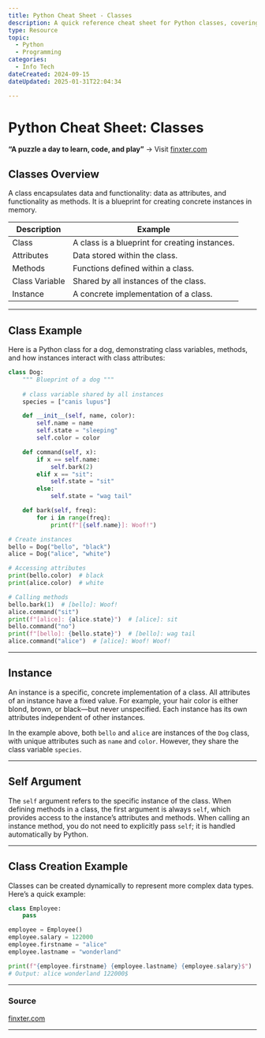 ```yaml
---
title: Python Cheat Sheet - Classes
description: A quick reference cheat sheet for Python classes, covering class creation, instances, and common class methods.
type: Resource
topic: 
  - Python
  - Programming
categories:
  - Info Tech
dateCreated: 2024-09-15
dateUpdated: 2025-01-31T22:04:34

---
```


# Python Cheat Sheet: Classes

**“A puzzle a day to learn, code, and play”** → Visit [finxter.com](https://finxter.com/)

## Classes Overview

A class encapsulates data and functionality: data as attributes, and functionality as methods. It is a blueprint for creating concrete instances in memory.

| **Description**            | **Example**                                                    |
|----------------------------|----------------------------------------------------------------|
| Class                       | A class is a blueprint for creating instances.                 |
| Attributes                  | Data stored within the class.                                  |
| Methods                     | Functions defined within a class.                             |
| Class Variable              | Shared by all instances of the class.                         |
| Instance                    | A concrete implementation of a class.                        |

---

## Class Example

Here is a Python class for a dog, demonstrating class variables, methods, and how instances interact with class attributes:

```python
class Dog:
    """ Blueprint of a dog """
    
    # class variable shared by all instances
    species = ["canis lupus"]

    def __init__(self, name, color):
        self.name = name
        self.state = "sleeping"
        self.color = color

    def command(self, x):
        if x == self.name:
            self.bark(2)
        elif x == "sit":
            self.state = "sit"
        else:
            self.state = "wag tail"

    def bark(self, freq):
        for i in range(freq):
            print(f"[{self.name}]: Woof!")

# Create instances
bello = Dog("bello", "black")
alice = Dog("alice", "white")

# Accessing attributes
print(bello.color)  # black
print(alice.color)  # white

# Calling methods
bello.bark(1)  # [bello]: Woof!
alice.command("sit")
print(f"[alice]: {alice.state}")  # [alice]: sit
bello.command("no")
print(f"[bello]: {bello.state}")  # [bello]: wag tail
alice.command("alice")  # [alice]: Woof! Woof!
```

---

## Instance

An instance is a specific, concrete implementation of a class. All attributes of an instance have a fixed value. For example, your hair color is either blond, brown, or black—but never unspecified. Each instance has its own attributes independent of other instances.

In the example above, both `bello` and `alice` are instances of the `Dog` class, with unique attributes such as `name` and `color`. However, they share the class variable `species`.

---

## Self Argument

The `self` argument refers to the specific instance of the class. When defining methods in a class, the first argument is always `self`, which provides access to the instance’s attributes and methods. When calling an instance method, you do not need to explicitly pass `self`; it is handled automatically by Python.

---

## Class Creation Example

Classes can be created dynamically to represent more complex data types. Here’s a quick example:

```python
class Employee:
    pass

employee = Employee()
employee.salary = 122000
employee.firstname = "alice"
employee.lastname = "wonderland"

print(f"{employee.firstname} {employee.lastname} {employee.salary}$")
# Output: alice wonderland 122000$
```

---

### Source
[finxter.com](https://finxter.com/)

---